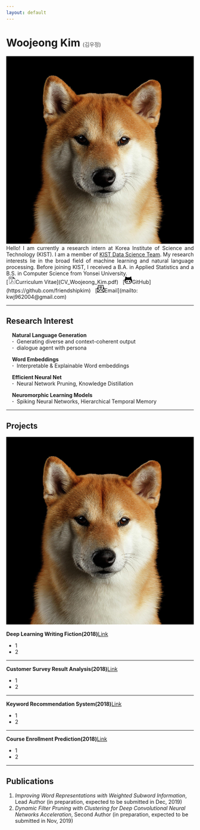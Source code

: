 ```yaml
---
layout: default
---
```


<h1> Woojeong Kim <span style="color:gray;font-size:0.5em">(김우정)</span></h1>

<img class="profile-picture" src="shiba.jpg">

<div style="text-align: justify"> Hello! I am currently a research intern at Korea Institute of Science and Technology (KIST). I am a member of <a href="https://kdst.tistory.com/">KIST Data Science Team</a>. My research interests lie in the broad field of machine learning and natural language processing. Before joining KIST, I received a B.A. in Applied Statistics and a B.S. in Computer Science from Yonsei University.</div>
[<img class="icon" src="pdf-icon-gray20.png" width="20px" height="20px">Curriculum Vitae](CV_Woojeong_Kim.pdf)&nbsp;&nbsp;
[<img class="icon" src="asset/git-icon.jpg" width="20px" height="20px">GitHub](https://github.com/friendshipkim)&nbsp;&nbsp;
[<img class="icon" src="asset/email-icon.png" width="20px" height="20px">Email](mailto: kwj962004@gmail.com)
<br>

---

## Research Interest
&nbsp;&nbsp;&nbsp;&nbsp;**Natural Language Generation**<br>
&nbsp;&nbsp;&nbsp;&nbsp;**·**&nbsp;&nbsp;Generating diverse and context-coherent output<br>
&nbsp;&nbsp;&nbsp;&nbsp;**·**&nbsp;&nbsp;dialogue agent with persona<br>

&nbsp;&nbsp;&nbsp;&nbsp;**Word Embeddings**<br>
&nbsp;&nbsp;&nbsp;&nbsp;**·**&nbsp;&nbsp;Interpretable & Explainable Word embeddings<br>

&nbsp;&nbsp;&nbsp;&nbsp;**Efficient Neural Net**<br>
&nbsp;&nbsp;&nbsp;&nbsp;**·**&nbsp;&nbsp;Neural Network Pruning, Knowledge Distillation<br>

&nbsp;&nbsp;&nbsp;&nbsp;**Neuromorphic Learning Models**<br>
&nbsp;&nbsp;&nbsp;&nbsp;**·**&nbsp;&nbsp;Spiking Neural Networks, Hierarchical Temporal Memory<br>

---

## Projects
<a href="/project/fiction.html" target="_blank"><img class="thumbnail" src="shiba.jpg"></a>

**Deep Learning Writing Fiction(2018)**[Link](/project/fiction.html)
- 1
- 2

---

**Customer Survey Result Analysis(2018)**[Link](/project/customer_survey.html)
- 1
- 2

---

**Keyword Recommendation System(2018)**[Link](/project/keyword_recommendation.html)
- 1
- 2

---

**Course Enrollment Prediction(2018)**[Link](/project/course_enrollment.html)
- 1
- 2

---

## Publications

1. *Improving Word Representations with Weighted Subword Information*, Lead Author (in preparation, expected to be submitted in Dec, 2019)
2. *Dynamic Filter Pruning with Clustering for Deep Convolutional Neural Networks Acceleration*, Second Author (in preparation, expected to be submitted in Nov, 2019)
